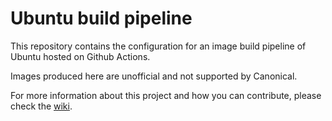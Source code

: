 # Ubuntu build pipeline

This repository contains the configuration for an image build pipeline of Ubuntu hosted on Github Actions.

Images produced here are unofficial and not supported by Canonical.

For more information about this project and how you can contribute, please check the [wiki](https://github.com/gjolly/build-pipeline/wiki).
